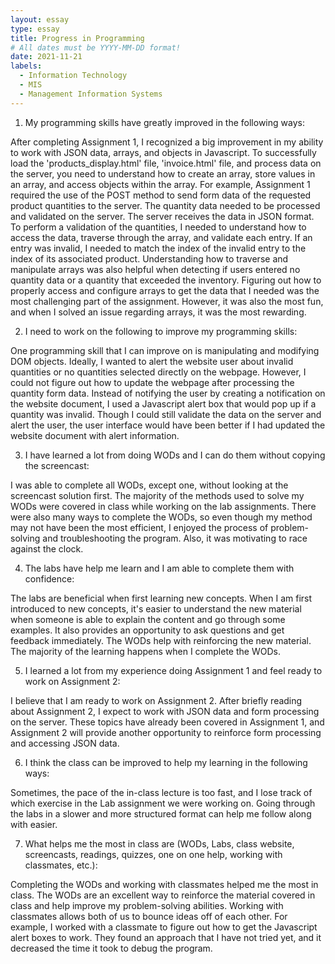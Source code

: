 ```yaml
---
layout: essay
type: essay
title: Progress in Programming
# All dates must be YYYY-MM-DD format!
date: 2021-11-21
labels:
  - Information Technology
  - MIS
  - Management Information Systems
---
```



1. My programming skills have greatly improved in the following ways:

After completing Assignment 1, I recognized a big improvement in my ability to work with JSON data, arrays, and objects in Javascript. To successfully load the 'products_display.html' file, 'invoice.html' file, and process data on the server, you need to understand how to create an array, store values in an array, and access objects within the array. For example, Assignment 1 required the use of the POST method to send form data of the requested product quantities to the server. The quantity data needed to be processed and validated on the server. The server receives the data in JSON format. To perform a validation of the quantities, I needed to understand how to access the data, traverse through the array, and validate each entry. If an entry was invalid, I needed to match the index of the invalid entry to the index of its associated product. Understanding how to traverse and manipulate arrays was also helpful when detecting if users entered no quantity data or a quantity that exceeded the inventory. Figuring out how to properly access and configure arrays to get the data that I needed was the most challenging part of the assignment. However, it was also the most fun, and when I solved an issue regarding arrays, it was the most rewarding. 


2. I need to work on the following to improve my programming skills:

One programming skill that I can improve on is manipulating and modifying DOM objects. Ideally, I wanted to alert the website user about invalid quantities or no quantities selected directly on the webpage. However, I could not figure out how to update the webpage after processing the quantity form data. Instead of notifying the user by creating a notification on the website document, I used a Javascript alert box that would pop up if a quantity was invalid. Though I could still validate the data on the server and alert the user, the user interface would have been better if I  had updated the website document with alert information. 


3. I have learned a lot from doing WODs and I can do them without copying the screencast:

I was able to complete all WODs, except one, without looking at the screencast solution first. The majority of the methods used to solve my WODs were covered in class while working on the lab assignments. There were also many ways to complete the WODs, so even though my method may not have been the most efficient, I enjoyed the process of problem-solving and troubleshooting the program. Also, it was motivating to race against the clock. 


4. The labs have help me learn and I am able to complete them with confidence:

The labs are beneficial when first learning new concepts. When I am first introduced to new concepts, it's easier to understand the new material when someone is able to explain the content and go through some examples. It also provides an opportunity to ask questions and get feedback immediately. The WODs help with reinforcing the new material. The majority of the learning happens when I complete the WODs. 


5. I learned a lot from my experience doing Assignment 1 and feel ready to work on Assignment 2:

I believe that I am ready to work on Assignment 2. After briefly reading about Assignment 2, I expect to work with JSON data and form processing on the server. These topics have already been covered in Assignment 1, and Assignment 2 will provide another opportunity to reinforce form processing and accessing JSON data. 


6. I think the class can be improved to help my learning in the following ways:

Sometimes, the pace of the in-class lecture is too fast, and I lose track of which exercise in the Lab assignment we were working on. Going through the labs in a slower and more structured format can help me follow along with easier. 


7. What helps me the most in class are (WODs, Labs, class website, screencasts, readings, quizzes, one on one help, working with classmates, etc.):

Completing the WODs and working with classmates helped me the most in class. The WODs are an excellent way to reinforce the material covered in class and help improve my problem-solving abilities. Working with classmates allows both of us to bounce ideas off of each other. For example, I worked with a classmate to figure out how to get the Javascript alert boxes to work. They found an approach that I have not tried yet, and it decreased the time it took to debug the program. 


